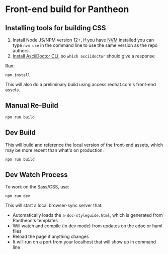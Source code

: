 # Front-end build for Pantheon

## Installing tools for building CSS

1. Install Node JS/NPM version 12+, if you have [NVM](https://github.com/nvm-sh/nvm) installed you can type `nvm use` in the command line to use the same version as the repo authors.
2. [Install AsciiDoctor CLI](https://asciidoctor.org/docs/install-toolchain/), so `which asciidoctor` should give a response

Run:
```shell
npm install
```

This will also do a preliminary build using access.redhat.com's front-end assets.

## Manual Re-Build
```shell
npm run build
```

## Dev Build
This will build and reference the local version of the front-end assets, which may be more recent than what's on production.
```shell
npm run build
```

## Dev Watch Process
To work on the Sass/CSS, use:
```shell
npm run dev
```

This will start a local browser-sync server that:
* Automatically loads the `a-doc-styleguide.html`, which is generated from Pantheon's templates
* Will watch and compile (in dev mode) from updates on the adoc or haml files
* Reload the page if anything changes
* It will run on a port from your localhost that will show up in command line
